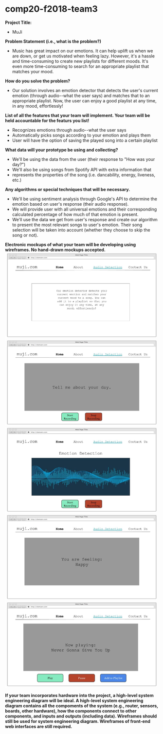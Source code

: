 # comp20-f2018-team3

**Project Title:**
* MuJi

**Problem Statement (i.e., what is the problem?)**
* Music has great impact on our emotions. It can help uplift us when we are 
  down, or get us motivated when feeling lazy. However, it's a hassle and 
  time-consuming to create new playlists for different moods. It's even more
  time-consuming to search for an appropriate playlist that matches your mood. 

**How do you solve the problem?**
* Our solution involves an emotion detector that detects the user's current
  emotion (through audio--what the user says) and matches that to an 
  appropriate playlist. Now, the user can enjoy a good playlist at any time,
  in any mood, effortlessly!

**List of all the features that your team will implement. Your team will 
be held accountable for the featurs you list!**
* Recognizes emotions through audio--what the user says
* Automatically picks songs according to your emotion and plays them 
* User will have the option of saving the played song into a certain playlist 

**What data will your prototype be using and collecting?**
* We'll be using the data from the user (their response to "How was your day?") 
* We'll also be using songs from Spotify API with extra information that 
* represents the properties of the song (i.e. dancability, energy, liveness, etc.)

**Any algorithms or special techniques that will be necessary.**
* We'll be using sentiment analysis through Google's API to determine the emotion
  based on user's response (their audio response). 
* We will provide user with all universal emotions and their corresponding 
  calculated percentage of how much of that emotion is present. 
* We'll use the data we get from user's response and create our algorithm to 
  present the most relevant songs to user's emotion. Their song selection 
  will be taken into account (whether they choose to skip the song or not).

**Electronic mockups of what your team will be developing using wireframes. No
hand-drawn mockups accepted.**
![Page 1](DesignImages/1.jpg)
<br>
![Page 2](DesignImages/2.jpg)
<br>
![Page 3](DesignImages/3.jpg)
<br>
![Page 4](DesignImages/4.jpg)
<br>
![Page 5](DesignImages/5.jpg)
<br>


**If your team incorporates hardware into the project, a high-level system
engineering diagram will be ideal. A high-level system engineering diagram
contains all the compoments of the system (e.g., router, sensors, boards, 
other hardware), how the components connect to other components, and inputs 
and outputs (including data). Wireframes should still be used for system 
engineering diagram. Wireframes of front-end web interfaces are still required.**
